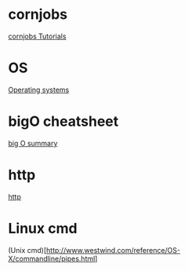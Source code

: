 # cornjobs
[cornjobs Tutorials](https://code.tutsplus.com/tutorials/managing-cron-jobs-using-python--cms-28231)

# OS 
[Operating systems](https://www.youtube.com/watch?v=9GDX-IyZ_C8)

# bigO cheatsheet
[big O summary](http://bigocheatsheet.com/)

# http
[http](https://www.youtube.com/watch?v=Tl4bJ1S66GA)

# Linux cmd
(Unix cmd)[http://www.westwind.com/reference/OS-X/commandline/pipes.html]
